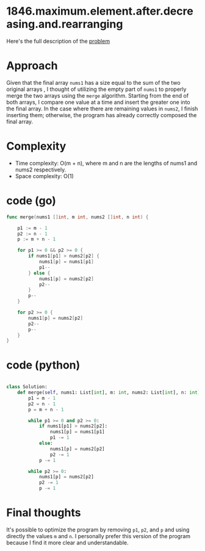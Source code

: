 # 1846.maximum.element.after.decreasing.and.rearranging

Here's the full description of the [problem](https://leetcode.com/problems/merge-sorted-array/description/?envType=study-plan-v2&envId=top-interview-150)

# Approach

Given that the final array `nums1` has a size equal to the sum of the two original arrays , I thought of utilizing the empty part of `nums1` to properly merge the two arrays using the `merge` algorithm. Starting from the end of both arrays, I compare one value at a time and insert the greater one into the final array. In the case where there are remaining values in `nums2`, I finish inserting them; otherwise, the program has already correctly composed the final array.

# Complexity

- Time complexity: O(m + n), where m and n are the lengths of nums1 and nums2 respectively.
- Space complexity: O(1)

# code (go)


```go
func merge(nums1 []int, m int, nums2 []int, n int) {

	p1 := m - 1
	p2 := n - 1
	p := m + n - 1

	for p1 >= 0 && p2 >= 0 {
		if nums1[p1] > nums2[p2] {
			nums1[p] = nums1[p1]
			p1--
		} else {
			nums1[p] = nums2[p2]
			p2--
		}
		p--
	}

	for p2 >= 0 {
		nums1[p] = nums2[p2]
		p2--
		p--
	}
}
```
# code (python)

```python

class Solution:
    def merge(self, nums1: List[int], m: int, nums2: List[int], n: int) -> None:
        p1 = m - 1
        p2 = n - 1
        p = m + n - 1

        while p1 >= 0 and p2 >= 0:
            if nums1[p1] > nums2[p2]:
                nums1[p] = nums1[p1]
                p1 -= 1
            else:
                nums1[p] = nums2[p2]
                p2 -= 1
            p -= 1

        while p2 >= 0:
            nums1[p] = nums2[p2]
            p2 -= 1
            p -= 1

```

# Final thoughts 

It's possible to optimize the program by removing `p1`, `p2`, and `p` and using directly the values `m` and `n`. I personally prefer this version of the program because I find it more clear and understandable.
